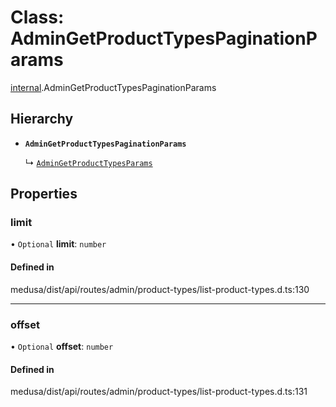 # Class: AdminGetProductTypesPaginationParams

[internal](../modules/internal-17.md).AdminGetProductTypesPaginationParams

## Hierarchy

- **`AdminGetProductTypesPaginationParams`**

  ↳ [`AdminGetProductTypesParams`](internal-17.AdminGetProductTypesParams.md)

## Properties

### limit

• `Optional` **limit**: `number`

#### Defined in

medusa/dist/api/routes/admin/product-types/list-product-types.d.ts:130

___

### offset

• `Optional` **offset**: `number`

#### Defined in

medusa/dist/api/routes/admin/product-types/list-product-types.d.ts:131
